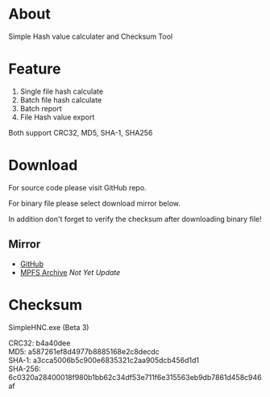 # About

Simple Hash value calculater and Checksum Tool

# Feature

1. Single file hash calculate
2. Batch file hash calculate
3. Batch report
4. File Hash value export

Both support CRC32, MD5, SHA-1, SHA256
   
# Download
   
For source code please visit GitHub repo.

For binary file please select download mirror below. 

In addition don't forget to verify the checksum after downloading binary file!
   
## Mirror
* [GitHub](https://github.com/knugi0123/SimpleHNC/releases/download/Beta_3/SimpleHNC.exe)
* [MPFS Archive](https://mpfstudio.cf/binary/SimpleHNC.exe) *Not Yet Update*

  
# Checksum
SimpleHNC.exe (Beta 3)

CRC32: b4a40dee<br />
MD5: a587261ef8d4977b8885168e2c8decdc<br />
SHA-1: a3cca5006b5c900e6835321c2aa905dcb456d1d1<br />
SHA-256: 6c0320a28400018f980b1bb62c34df53e711f6e315563eb9db7861d458c946af<br />
